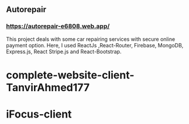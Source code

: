 ## Autorepair

### https://autorepair-e6808.web.app/

This project deals with some car repairing services with secure online payment option.
Here, I used ReactJs ,React-Router, Firebase, MongoDB, Express.js, React Stripe.js and React-Bootstrap.

# complete-website-client-TanvirAhmed177
# iFocus-client
